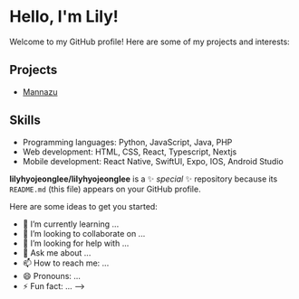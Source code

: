# Hello, I'm Lily!

Welcome to my GitHub profile! Here are some of my projects and interests:

## Projects
- [Mannazu](https://www.mannazu.com)

## Skills
- Programming languages: Python, JavaScript, Java, PHP
- Web development: HTML, CSS, React, Typescript, Nextjs
- Mobile development:  React Native, SwiftUI, Expo, IOS, Android Studio

**lilyhyojeonglee/lilyhyojeonglee** is a ✨ _special_ ✨ repository because its `README.md` (this file) appears on your GitHub profile.

Here are some ideas to get you started:


- 🌱 I’m currently learning ...
- 👯 I’m looking to collaborate on ...
- 🤔 I’m looking for help with ...
- 💬 Ask me about ...
- 📫 How to reach me: ...
- 😄 Pronouns: ...
- ⚡ Fun fact: ...
-->
